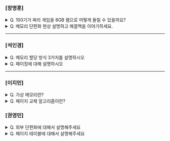 ### [장명훈]

<details>
  <summary> Q. 100기가 짜리 게임을 8GB 램으로 어떻게 돌릴 수 있을까요? </summary>
  
  가상메모리를 통해 보조 기억 장치로부터 필요한 데이터만 스와핑하여 메모리에 적재함으로써 물리 메모리보다 큰 용량의 프로세스를 실행할 수 있습니다.

</details>

<details>
  <summary> Q. 메모리 단편화 현상 설명하고 해결책을 이야기하세요.  </summary>
  
  - RAM에서 메모리의 공간이 작은 조각으로 나뉘어져 사용 가능한 메모리 공간이 충분히 존재하지만, 할당이 불가능한 상태입니다.

  외부 단편화와 내부 단편화가 있습니다.
  - 외부 단편화
    - 남은 전체 메모리는 충분히 있는데 '연속된 공간'이 아니라 흩어져 있어 할당이 안되는 경우
    - 해결책 
      - 메모리 압축
        - 빈 곳을 채워 재배치하는 작업. 부하가 크다.
      - 페이징 기법
        - 보조 기억장치(디스크, SSD 등)를 메모리처럼 페이지 단위로 쪼개어 필요한 부분을 메모리로 옮겨서 사용하는 것
  
  - 내부 단편화
    - 할당시 프로세스가 필요한 메모리보다 많은 메모리를 할당하여 할당된 메모리 블록 내부에 사용되지 않는 메모리 공간이 남아 있는 상태
    - 예를 들어 페이지 크기가 10kb, 프로세스 크기 108kb이면 110kb를 할당하고 2kb가 남는데 이 2kb가 내부 단편화이다. 
    - 해결책
      - 세그멘테이션
      - 메모리를 서로 크기가 다른 논리 단위로 나누어 사용하는 방식

  - 둘 다 해결하는 방안
    - 메모리 풀
    - 필요한 메모리를 직접 지정해 미리 할당받은 뒤 사용한 뒤 반납하는 기법
</details>

---

### [석인경]

<details>
  <summary> Q. 메모리 할당 방식 3가지를 설명하시오 </summary>
  
최초 적합 : 최초로 발견한 적재 가능한 빈 공간에 프로세스를 배치하는 방식

최적 적합 : 프로세스가 적재될 수 있는 가장 작은 공간에 프로세스를 배치하는 방식

최악 적합 : 프로세스가 적재될 수 있는 가장 큰 공간에 프로세스를 배치하는 방식


</details>

<details>
  <summary> Q. 페이징에 대해 설명하시오 </summary>
  
물리 주소 공간을 프레임 단위로 자르고 프로세스의 논리 주소 공간을 페이지 단위로 자른 뒤 각 페이지를 프레임에 할당하는 가상 메모리 관리 기법이다.
  
</details>

--- 

### [이지민]

<details>
  <summary> Q. 가상 메모리란? </summary>
  - 실행하고자 하는 프로그램을 일부만 메모리에 적재하여 실제 물리 메모리 크기보다 더 큰 프로세스를 실행할 수 있게 하는 기술


</details>

<details>
  <summary> Q. 페이지 교체 알고리즘이란? </summary>
  - 실행에 필요한 메모리를 적재할 때 메모리가 가득차있다면 적재되어 있는 페이지 중 하나를 보조기억장치에 보내야한다. 그럴 때 어떤 페이지를 내보낼지 결정하는 알고리즘

- 종류 - FIFO, LRU, 라운드 로빈.. 등
  
</details>


### [권영민]

<details>
  <summary> Q. 외부 단편화에 대해서 설명해주세요 </summary>
  - 할당받을 메모리 공간이 충분히 있지만, 프로세스를 할당하기 어려울 만큼 작은 메모리 공간들로 인해 메모리가 낭비되는 현상
  - 각기 다른 크기의 프로세스를 메모리에 연속적으로 할당하는 방식이 근본적인 원인이다. 

</details>

<details>
  <summary> Q. 페이지 테이블에 대해서 설명해주세요 </summary>
  - 프로세스를 이루는 페이지가 어느 프레임에 적재되어 있는지 CPU는 알기 어렵다.
  - 물리 주소에 불연속족으로 배치되더라도 논리 주소에는 연속적으로 배치되도록 하는 방법
  - 페이지 번호와 프레임 번호를 짝지어주는 일종의 이정표 개념이다.
  
</details>
